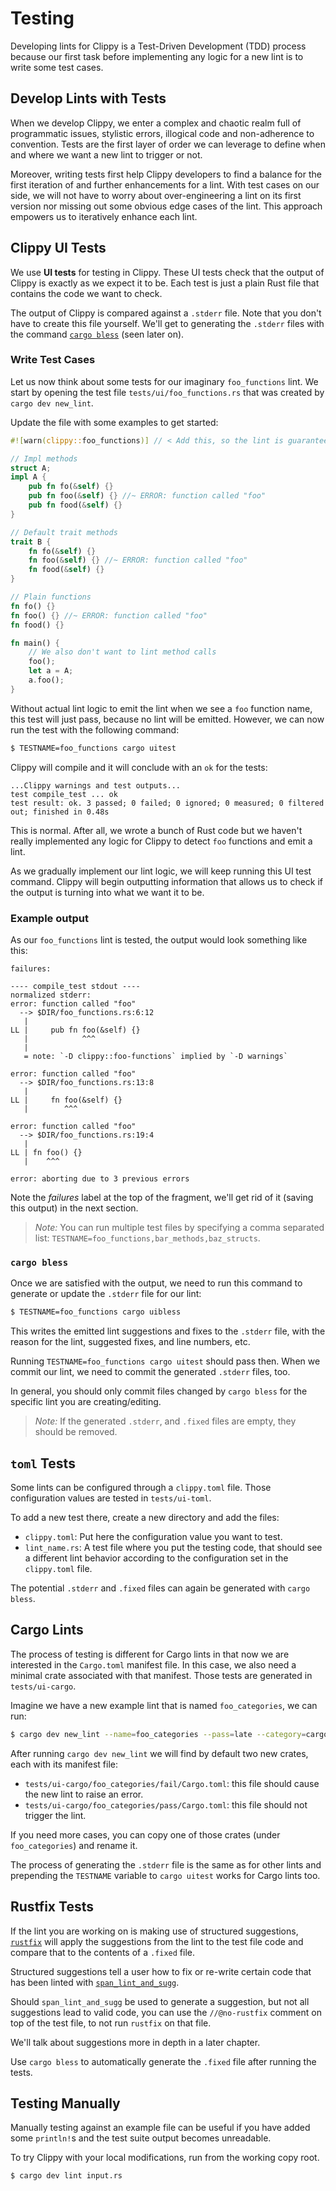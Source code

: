 # Testing

Developing lints for Clippy is a Test-Driven Development (TDD) process because
our first task before implementing any logic for a new lint is to write some test cases.

## Develop Lints with Tests

When we develop Clippy, we enter a complex and chaotic realm full of
programmatic issues, stylistic errors, illogical code and non-adherence to convention.
Tests are the first layer of order we can leverage to define when and where
we want a new lint to trigger or not.

Moreover, writing tests first help Clippy developers to find a balance for
the first iteration of and further enhancements for a lint.
With test cases on our side, we will not have to worry about over-engineering
a lint on its first version nor missing out some obvious edge cases of the lint.
This approach empowers us to iteratively enhance each lint.

## Clippy UI Tests

We use **UI tests** for testing in Clippy. These UI tests check that the output
of Clippy is exactly as we expect it to be. Each test is just a plain Rust file
that contains the code we want to check.

The output of Clippy is compared against a `.stderr` file. Note that you don't
have to create this file yourself. We'll get to generating the `.stderr` files
with the command [`cargo bless`](#cargo-bless) (seen later on).

### Write Test Cases

Let us now think about some tests for our imaginary `foo_functions` lint. We
start by opening the test file `tests/ui/foo_functions.rs` that was created by
`cargo dev new_lint`.

Update the file with some examples to get started:

```rust
#![warn(clippy::foo_functions)] // < Add this, so the lint is guaranteed to be enabled in this file

// Impl methods
struct A;
impl A {
    pub fn fo(&self) {}
    pub fn foo(&self) {} //~ ERROR: function called "foo"
    pub fn food(&self) {}
}

// Default trait methods
trait B {
    fn fo(&self) {}
    fn foo(&self) {} //~ ERROR: function called "foo"
    fn food(&self) {}
}

// Plain functions
fn fo() {}
fn foo() {} //~ ERROR: function called "foo"
fn food() {}

fn main() {
    // We also don't want to lint method calls
    foo();
    let a = A;
    a.foo();
}
```

Without actual lint logic to emit the lint when we see a `foo` function name,
this test will just pass, because no lint will be emitted. However, we can now
run the test with the following command:

```sh
$ TESTNAME=foo_functions cargo uitest
```

Clippy will compile and it will conclude with an `ok` for the tests:

```
...Clippy warnings and test outputs...
test compile_test ... ok
test result: ok. 3 passed; 0 failed; 0 ignored; 0 measured; 0 filtered out; finished in 0.48s
```

This is normal. After all, we wrote a bunch of Rust code but we haven't really
implemented any logic for Clippy to detect `foo` functions and emit a lint.

As we gradually implement our lint logic, we will keep running this UI test command.
Clippy will begin outputting information that allows us to check if the output is
turning into what we want it to be.

### Example output

As our `foo_functions` lint is tested, the output would look something like this:

```
failures:

---- compile_test stdout ----
normalized stderr:
error: function called "foo"
  --> $DIR/foo_functions.rs:6:12
   |
LL |     pub fn foo(&self) {}
   |            ^^^
   |
   = note: `-D clippy::foo-functions` implied by `-D warnings`

error: function called "foo"
  --> $DIR/foo_functions.rs:13:8
   |
LL |     fn foo(&self) {}
   |        ^^^

error: function called "foo"
  --> $DIR/foo_functions.rs:19:4
   |
LL | fn foo() {}
   |    ^^^

error: aborting due to 3 previous errors
```

Note the *failures* label at the top of the fragment, we'll get rid of it
(saving this output) in the next section.

> _Note:_ You can run multiple test files by specifying a comma separated list:
> `TESTNAME=foo_functions,bar_methods,baz_structs`.

### `cargo bless`

Once we are satisfied with the output, we need to run this command to
generate or update the `.stderr` file for our lint:

```sh
$ TESTNAME=foo_functions cargo uibless
```

This writes the emitted lint suggestions and fixes to the `.stderr` file, with
the reason for the lint, suggested fixes, and line numbers, etc.

Running `TESTNAME=foo_functions cargo uitest` should pass then. When we commit
our lint, we need to commit the generated `.stderr` files, too.

In general, you should only commit files changed by `cargo bless` for the
specific lint you are creating/editing.

> _Note:_ If the generated `.stderr`, and `.fixed` files are empty,
> they should be removed.

## `toml` Tests

Some lints can be configured through a `clippy.toml` file. Those configuration
values are tested in `tests/ui-toml`.

To add a new test there, create a new directory and add the files:

- `clippy.toml`: Put here the configuration value you want to test.
- `lint_name.rs`: A test file where you put the testing code, that should see a
  different lint behavior according to the configuration set in the
  `clippy.toml` file.

The potential `.stderr` and `.fixed` files can again be generated with `cargo
bless`.

## Cargo Lints

The process of testing is different for Cargo lints in that now we are
interested in the `Cargo.toml` manifest file. In this case, we also need a
minimal crate associated with that manifest. Those tests are generated in
`tests/ui-cargo`.

Imagine we have a new example lint that is named `foo_categories`, we can run:

```sh
$ cargo dev new_lint --name=foo_categories --pass=late --category=cargo
```

After running `cargo dev new_lint` we will find by default two new crates,
each with its manifest file:

* `tests/ui-cargo/foo_categories/fail/Cargo.toml`: this file should cause the
  new lint to raise an error.
* `tests/ui-cargo/foo_categories/pass/Cargo.toml`: this file should not trigger
  the lint.

If you need more cases, you can copy one of those crates (under
`foo_categories`) and rename it.

The process of generating the `.stderr` file is the same as for other lints
and prepending the `TESTNAME` variable to `cargo uitest` works for Cargo lints too.

## Rustfix Tests

If the lint you are working on is making use of structured suggestions,
[`rustfix`] will apply the suggestions from the lint to the test file code and
compare that to the contents of a `.fixed` file.

Structured suggestions tell a user how to fix or re-write certain code that has
been linted with [`span_lint_and_sugg`].

Should `span_lint_and_sugg` be used to generate a suggestion, but not all
suggestions lead to valid code, you can use the `//@no-rustfix` comment on top
of the test file, to not run `rustfix` on that file.

We'll talk about suggestions more in depth in a later chapter.
<!-- FIXME: (blyxyas) Link to "Emitting lints" when that gets merged -->

Use `cargo bless` to automatically generate the `.fixed` file after running
the tests.

[`rustfix`]: https://github.com/rust-lang/rustfix
[`span_lint_and_sugg`]: https://doc.rust-lang.org/beta/nightly-rustc/clippy_utils/diagnostics/fn.span_lint_and_sugg.html

## Testing Manually

Manually testing against an example file can be useful if you have added some
`println!`s and the test suite output becomes unreadable.

To try Clippy with your local modifications, run from the working copy root.

```sh
$ cargo dev lint input.rs
```
